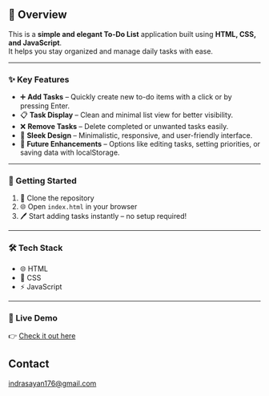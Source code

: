 ## 📝 Overview

This is a **simple and elegant To-Do List** application built using **HTML, CSS, and JavaScript**.  
It helps you stay organized and manage daily tasks with ease.

---

### ✨ Key Features
- ➕ **Add Tasks** – Quickly create new to-do items with a click or by pressing Enter.
- 📋 **Task Display** – Clean and minimal list view for better visibility.
- ❌ **Remove Tasks** – Delete completed or unwanted tasks easily.
- 🎨 **Sleek Design** – Minimalistic, responsive, and user-friendly interface.
- 🚀 **Future Enhancements** – Options like editing tasks, setting priorities, or saving data with localStorage.

---

### 🚀 Getting Started
1. 📂 Clone the repository  
2. 🌐 Open `index.html` in your browser  
3. 🖊️ Start adding tasks instantly – no setup required!  

---

### 🛠️ Tech Stack
- 🌐 HTML  
- 🎨 CSS  
- ⚡ JavaScript  

---

### 📸 Live Demo
👉 [Check it out here](https://sayanindra83.github.io/To-Do-List/)

## Contact
indrasayan176@gmail.com
